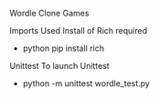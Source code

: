 Wordle Clone Games 

Imports Used 
Install of Rich required
* python pip install rich

Unittest 
To launch Unittest 
*  python -m unittest wordle_test.py
